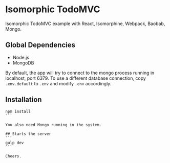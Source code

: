 # Isomorphic TodoMVC

Isomorphic TodoMVC example with React, Isomorphine, Webpack, Baobab, Mongo.

## Global Dependencies
* Node.js
* MongoDB

By default, the app will try to connect to the mongo process running in localhost, port 6379. To use a different database connection, copy `.env.default` to `.env` and modify `.env` accordingly.

## Installation
````
npm install
```

You also need Mongo running in the system.

## Starts the server
```
gulp dev
```

Cheers.
